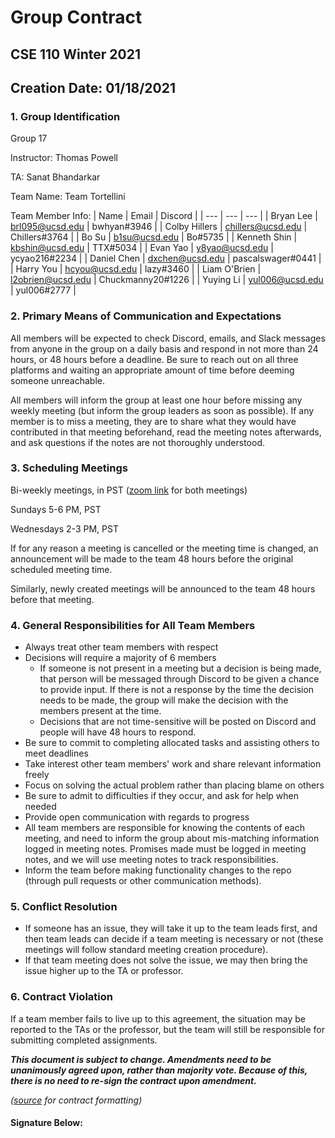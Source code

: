 # Group Contract
## CSE 110 Winter 2021
## Creation Date: 01/18/2021

### 1. Group Identification
Group 17

Instructor: Thomas Powell

TA: Sanat Bhandarkar

Team Name: Team Tortellini

Team Member Info:
| Name | Email | Discord |
| --- | --- | --- |
| Bryan Lee | brl095@ucsd.edu | bwhyan#3946 |
| Colby Hillers | chillers@ucsd.edu | Chillers#3764 |
| Bo Su | b1su@ucsd.edu | Bo#5735 |
| Kenneth Shin | kbshin@ucsd.edu | TTX#5034 |
| Evan Yao | y8yao@ucsd.edu | ycyao216#2234 |
| Daniel Chen | dxchen@ucsd.edu | pascalswager#0441 |
| Harry You | hcyou@ucsd.edu | lazy#3460 |
| Liam O'Brien | l2obrien@ucsd.edu | Chuckmanny20#1226 |
| Yuying Li | yul006@ucsd.edu | yul006#2777 |

### 2. Primary Means of Communication and Expectations
All members will be expected to check Discord, emails, and Slack messages from anyone in the group on a daily basis and respond in not more than 24 hours, or 48 hours before a deadline. Be sure to reach out on all three platforms and waiting an appropriate amount of time before deeming someone unreachable.

All members will inform the group at least one hour before missing any weekly meeting (but inform the group leaders as soon as possible). If any member is to miss a meeting, they are to share what they would have contributed in that meeting beforehand, read the meeting notes afterwards, and ask questions if the notes are not thoroughly understood.

### 3. Scheduling Meetings
Bi-weekly meetings, in PST ([zoom link](https://ucsd.zoom.us/j/96975473049) for both meetings)

Sundays 5-6 PM, PST

Wednesdays 2-3 PM, PST

If for any reason a meeting is cancelled or the meeting time is changed, an announcement will be made to the team 48 hours before the original scheduled meeting time.

Similarly, newly created meetings will be announced to the team 48 hours before that meeting.

### 4. General Responsibilities for All Team Members
- Always treat other team members with respect
- Decisions will require a majority of 6 members
    - If someone is not present in a meeting but a decision is being made, that person will be messaged through Discord to be given a chance to provide input. If there is not a response by the time the decision needs to be made, the group will make the decision with the members present at the time.
    - Decisions that are not time-sensitive will be posted on Discord and people will have 48 hours to respond.
- Be sure to commit to completing allocated tasks and assisting others to meet deadlines
- Take interest other team members' work and share relevant information freely
- Focus on solving the actual problem rather than placing blame on others
- Be sure to admit to difficulties if they occur, and ask for help when needed
- Provide open communication with regards to progress
- All team members are responsible for knowing the contents of each meeting, and need to inform the group about mis-matching information logged in meeting notes. Promises made must be logged in meeting notes, and we will use meeting notes to track responsibilities. 
- Inform the team before making functionality changes to the repo (through pull requests or other communication methods).

### 5. Conflict Resolution
- If someone has an issue, they will take it up to the team leads first, and then team leads can decide if a team meeting is necessary or not (these meetings will follow standard meeting creation procedure).
- If that team meeting does not solve the issue, we may then bring the issue higher up to the TA or professor.

### 6. Contract Violation
If a team member fails to live up to this agreement, the situation may be reported to the TAs or the professor, but the team will still be responsible for submitting completed assignments.

***This document is subject to change. Amendments need to be unanimously agreed upon, rather than majority vote. Because of this, there is no need to re-sign the contract upon amendment.***

*([source](https://groups.cs.umass.edu/nmahyar/wp-content/uploads/sites/8/2019/01/Team-Contract-690A.pdf) for contract formatting)*

#### Signature Below:
